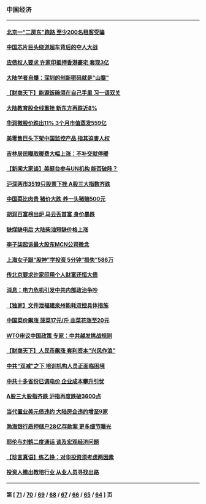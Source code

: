 ### 中国经济
---
#### [北京一“二房东”跑路 至少200名租客受骗](../../pages/ncid283/n13334804.md) 
#### [中国芯片巨头绕道超车背后的夺人大战](../../pages/ncid283/n13334786.md) 
#### [应债权人要求 许家印抵押香港豪宅 套现3亿](../../pages/ncid283/n13334764.md) 
#### [大陆学者自爆：深圳的创新密码就是“山寨”](../../pages/ncid283/n13333887.md) 
#### [【财商天下】能源饭碗须在自己手里 习一语双关](../../pages/ncid283/n13333891.md) 
#### [大陆教育股全线重挫 新东方再跌近8%](../../pages/ncid283/n13334450.md) 
#### [华润微股价跌出11% 3个月市值蒸发559亿](../../pages/ncid283/n13334258.md) 
#### [美零售巨头下架中国监控产品 指其迫害人权](../../pages/ncid283/n13333984.md) 
#### [吉林居民曝取暖费大幅上涨：不补交就停暖](../../pages/ncid283/n13333731.md) 
#### [【新闻大家谈】美挺台参与UN机构 能否破阵？](../../pages/ncid283/n13333519.md) 
#### [沪深两市3519只股票下挫 A股三大指数齐跌](../../pages/ncid283/n13332872.md) 
#### [中国菜比肉贵 猪价大跌 养一头猪赔500元](../../pages/ncid283/n13332047.md) 
#### [胡润百富榜出炉 马云丢首富 身价暴跌](../../pages/ncid283/n13332781.md) 
#### [缺煤缺电后 大陆柴油短缺价格上涨](../../pages/ncid283/n13332294.md) 
#### [李子柒起诉最大股东MCN公司微念](../../pages/ncid283/n13332761.md) 
#### [上海女子跟“股神”学投资 5分钟“损失”586万](../../pages/ncid283/n13332084.md) 
#### [传北京要求许家印用个人财富还恒大债](../../pages/ncid283/n13332144.md) 
#### [消息：电力危机引发中共内部政治争吵](../../pages/ncid283/n13332091.md) 
#### [【独家】文件泄福建泉州能耗双控具体措施](../../pages/ncid283/n13331924.md) 
#### [中国菜价飙涨 菠菜17元/斤 韭菜花涨至20元](../../pages/ncid283/n13331916.md) 
#### [WTO审议中国政策 专家：中共越发挑战规则](../../pages/ncid283/n13329325.md) 
#### [【财商天下】人民币飙涨 套利资本“兴风作浪”](../../pages/ncid283/n13331388.md) 
#### [中共“双减”之下 培训机构人员正面临困境](../../pages/ncid283/n13331620.md) 
#### [中共十多省份已调电价 企业成本攀升引忧](../../pages/ncid283/n13331303.md) 
#### [A股三大股指齐跌 沪指再度跌破3600点](../../pages/ncid283/n13330637.md) 
#### [当代置业美元债违约 大陆房企违约增至9家](../../pages/ncid283/n13330450.md) 
#### [渤海银行质押储户28亿存款案 更多细节曝光](../../pages/ncid283/n13329839.md) 
#### [耶伦与刘鹤二度通话 谈及宏观经济问题](../../pages/ncid283/n13329940.md) 
#### [【珍言真语】练乙铮：对华投资须考虑两因素](../../pages/ncid283/n13329702.md) 
#### [投资人撤出教培行业 从业人员寻找出路](../../pages/ncid283/n13329580.md) 

---
#### 第 [ [71](./71.md) / [70](./70.md) / [69](./69.md) / [68](./68.md) / [67](./67.md) / [66](./66.md) / [65](./65.md) / [64](./64.md) ] 页

